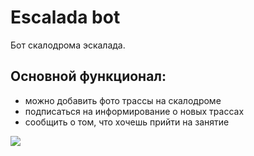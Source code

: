 # Escalada bot
Бот скалодрома эскалада.

## Основной функционал:

- можно добавить фото трассы на скалодроме
- подписаться на информирование о новых трассах
- сообщить о том, что хочешь прийти на занятие

![](/Readme/readme_1.jpg)